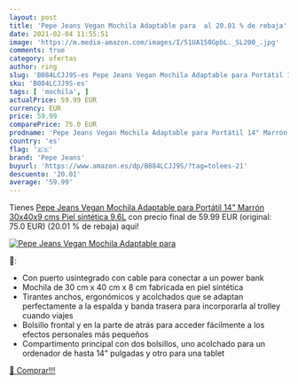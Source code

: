 ```yaml
---
layout: post
title: 'Pepe Jeans Vegan Mochila Adaptable para  al 20.01 % de rebaja'
date: 2021-02-04 11:55:51
image: 'https://m.media-amazon.com/images/I/51UA150GpbL._SL200_.jpg'
comments: true
category: ofertas
author: ring
slug: 'B084LCJJ9S-es Pepe Jeans Vegan Mochila Adaptable para Portátil 14"...'
sku: 'B084LCJJ9S-es'
tags: [ 'mochila', ]
actualPrice: 59.99 EUR
currency: EUR
price: 59.99
comparePrice: 75.0 EUR
prodname: 'Pepe Jeans Vegan Mochila Adaptable para Portátil 14" Marrón 30x40x9 cms Piel sintética 9.6L'
country: 'es'
flag: '🇪🇸'
brand: 'Pepe Jeans'
buyurl: 'https://www.amazon.es/dp/B084LCJJ9S/?tag=tolees-21'
descuento: '20.01'
average: '59.99'
---
```


Tienes [Pepe Jeans Vegan Mochila Adaptable para Portátil 14" Marrón 30x40x9 cms Piel sintética 9.6L](https://www.amazon.es/dp/B084LCJJ9S/?tag=tolees-21) con precio final de  59.99 EUR (original: 75.0 EUR) (20.01 %  de rebaja) aqui!

[![Pepe Jeans Vegan Mochila Adaptable para ](https://m.media-amazon.com/images/I/51UA150GpbL._SL200_.jpg)](https://www.amazon.es/dp/B084LCJJ9S/?tag=tolees-21)

🔎:

- Con puerto usintegrado con cable para conectar a un power bank
- Mochila de 30 cm x 40 cm x 8 cm fabricada en piel sintética
- Tirantes anchos, ergonómicos y acolchados que se adaptan perfectamente a la espalda y banda trasera para incorporarla al trolley cuando viajes
- Bolsillo frontal y en la parte de atrás para acceder fácilmente a los efectos personales más pequeños
- Compartimento principal con dos bolsillos, uno acolchado para un ordenador de hasta 14" pulgadas y otro para una tablet

[🛒 Comprar!!!](https://www.amazon.es/dp/B084LCJJ9S/?tag=tolees-21)

